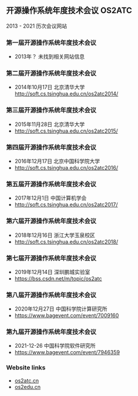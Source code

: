 
## 开源操作系统年度技术会议 OS2ATC
2013 - 2021 历次会议网站

### 第一届开源操作系统年度技术会议
* 2013年？ 未找到相关网站信息

### 第二届开源操作系统年度技术会议
* 2014年10月17日 北京清华大学  
http://soft.cs.tsinghua.edu.cn/os2atc2014/

### 第三届开源操作系统年度技术会议
* 2015年11月28日 北京清华大学  
* http://soft.cs.tsinghua.edu.cn/os2atc2015/

### 第四届开源操作系统年度技术会议
* 2016年12月17日 北京中国科学院大学  
* http://soft.cs.tsinghua.edu.cn/os2atc2016/

### 第五届开源操作系统年度技术会议
* 2017年12月1日 中国计算机学会  
* http://soft.cs.tsinghua.edu.cn/os2atc2017/

### 第六届开源操作系统年度技术会议
* 2018年12月16日 浙江大学玉泉校区  
* http://soft.cs.tsinghua.edu.cn/os2atc2018/

### 第七届开源操作系统年度技术会议
* 2019年12月14日 深圳鹏城实验室  
* https://bss.csdn.net/m/topic/os2atc

### 第八届开源操作系统年度技术会议
* 2020年12月27日 中国科学院计算研究所  
* https://www.bagevent.com/event/7009160

### 第九届开源操作系统年度技术会议
* 2021-12-26 中国科学院软件研究所  
* https://www.bagevent.com/event/7946359

### Website links
* [os2atc.cn](http://os2atc.cn)
* [os2edu.cn](http://os2edu.cn)
